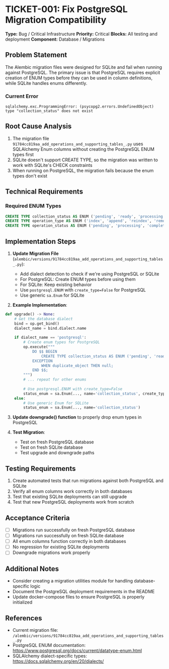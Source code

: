 # TICKET-001: Fix PostgreSQL Migration Compatibility

**Type:** Bug / Critical Infrastructure
**Priority:** Critical
**Blocks:** All testing and deployment
**Component:** Database / Migrations

## Problem Statement

The Alembic migration files were designed for SQLite and fail when running against PostgreSQL. The primary issue is that PostgreSQL requires explicit creation of ENUM types before they can be used in column definitions, while SQLite handles enums differently.

### Current Error
```
sqlalchemy.exc.ProgrammingError: (psycopg2.errors.UndefinedObject) type "collection_status" does not exist
```

## Root Cause Analysis

1. The migration file `91784cc819aa_add_operations_and_supporting_tables_.py` uses SQLAlchemy Enum columns without creating the PostgreSQL ENUM types first
2. SQLite doesn't support CREATE TYPE, so the migration was written to work with SQLite's CHECK constraints
3. When running on PostgreSQL, the migration fails because the enum types don't exist

## Technical Requirements

### Required ENUM Types
```sql
CREATE TYPE collection_status AS ENUM ('pending', 'ready', 'processing', 'error', 'degraded');
CREATE TYPE operation_type AS ENUM ('index', 'append', 'reindex', 'remove_source', 'delete');
CREATE TYPE operation_status AS ENUM ('pending', 'processing', 'completed', 'failed', 'cancelled');
```

## Implementation Steps

1. **Update Migration File** (`alembic/versions/91784cc819aa_add_operations_and_supporting_tables_.py`):
   - Add dialect detection to check if we're using PostgreSQL or SQLite
   - For PostgreSQL: Create ENUM types before using them
   - For SQLite: Keep existing behavior
   - Use `postgresql.ENUM` with `create_type=False` for PostgreSQL
   - Use generic `sa.Enum` for SQLite

2. **Example Implementation**:
```python
def upgrade() -> None:
    # Get the database dialect
    bind = op.get_bind()
    dialect_name = bind.dialect.name
    
    if dialect_name == 'postgresql':
        # Create enum types for PostgreSQL
        op.execute("""
            DO $$ BEGIN
                CREATE TYPE collection_status AS ENUM ('pending', 'ready', 'processing', 'error', 'degraded');
            EXCEPTION
                WHEN duplicate_object THEN null;
            END $$;
        """)
        # ... repeat for other enums
        
        # Use postgresql.ENUM with create_type=False
        status_enum = sa.Enum(..., name='collection_status', create_type=False)
    else:
        # Use generic Enum for SQLite
        status_enum = sa.Enum(..., name='collection_status')
```

3. **Update downgrade() function** to properly drop enum types in PostgreSQL

4. **Test Migration**:
   - Test on fresh PostgreSQL database
   - Test on fresh SQLite database
   - Test upgrade and downgrade paths

## Testing Requirements

1. Create automated tests that run migrations against both PostgreSQL and SQLite
2. Verify all enum columns work correctly in both databases
3. Test that existing SQLite deployments can still upgrade
4. Test that new PostgreSQL deployments work from scratch

## Acceptance Criteria

- [ ] Migrations run successfully on fresh PostgreSQL database
- [ ] Migrations run successfully on fresh SQLite database
- [ ] All enum columns function correctly in both databases
- [ ] No regression for existing SQLite deployments
- [ ] Downgrade migrations work properly

## Additional Notes

- Consider creating a migration utilities module for handling database-specific logic
- Document the PostgreSQL deployment requirements in the README
- Update docker-compose files to ensure PostgreSQL is properly initialized

## References

- Current migration file: `/alembic/versions/91784cc819aa_add_operations_and_supporting_tables_.py`
- PostgreSQL ENUM documentation: https://www.postgresql.org/docs/current/datatype-enum.html
- SQLAlchemy dialect-specific types: https://docs.sqlalchemy.org/en/20/dialects/